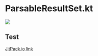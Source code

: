 # ParsableResultSet.kt
[![](https://jitpack.io/v/dominico966/ParsableResultSet.kt.svg)](https://jitpack.io/#dominico966/ParsableResultSet.kt)
## Test
[JitPack.io link](https://jitpack.io/v/dominico966/ParsableResultSet.kt)

